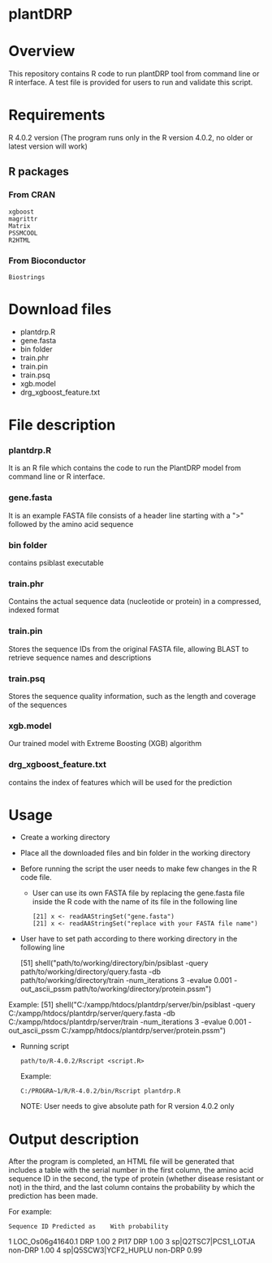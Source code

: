 # plantDRP
# Overview
This repository contains R code to run plantDRP tool from command line or R interface. A test file is provided for users to run and validate this script.

# Requirements
R 4.0.2 version (The program runs only in the R version 4.0.2, no older or latest version will work)
## R packages
### From CRAN
    xgboost
    magrittr
    Matrix
    PSSMCOOL
    R2HTML
    
### From Bioconductor
    Biostrings

# Download files
- plantdrp.R
- gene.fasta
- bin folder
- train.phr
- train.pin
- train.psq
- xgb.model
- drg_xgboost_feature.txt

# File description
### plantdrp.R
It is an R file which contains the code to run the PlantDRP model from command line or R interface.

### gene.fasta
It is an example FASTA file consists of a header line starting with a ">" followed by the amino acid sequence

### bin folder
contains psiblast executable

### train.phr
Contains the actual sequence data (nucleotide or protein) in a compressed, indexed format

### train.pin
Stores the sequence IDs from the original FASTA file, allowing BLAST to retrieve sequence names and descriptions

### train.psq
Stores the sequence quality information, such as the length and coverage of the sequences

### xgb.model
Our trained model with Extreme Boosting (XGB) algorithm

### drg_xgboost_feature.txt
contains the index of features which will be used for the prediction

# Usage 
- Create a working directory 
- Place all the downloaded files and bin folder in the working directory
- Before running the script the user needs to make few changes in the R code file.
  
  - User can use its own FASTA file by replacing the gene.fasta file inside the R code with the name of its file in the following line
  
        [21] x <- readAAStringSet("gene.fasta")
        [21] x <- readAAStringSet("replace with your FASTA file name")

-  User have to set path according to there working directory in the following line
  
      [51] shell("path/to/working/directory/bin/psiblast -query path/to/working/directory/query.fasta -db path/to/working/directory/train -num_iterations 3 -evalue 0.001 -out_ascii_pssm path/to/working/directory/protein.pssm")

  Example:
        [51] shell("C:/xampp/htdocs/plantdrp/server/bin/psiblast -query C:/xampp/htdocs/plantdrp/server/query.fasta -db C:/xampp/htdocs/plantdrp/server/train -num_iterations 3 -evalue 0.001 -out_ascii_pssm C:/xampp/htdocs/plantdrp/server/protein.pssm")
  
- Running script
  
      path/to/R-4.0.2/Rscript <script.R>

  Example:
  
      C:/PROGRA~1/R/R-4.0.2/bin/Rscript plantdrp.R
   
   NOTE: User needs to give absolute path for R version 4.0.2 only

# Output description
After the program is completed, an HTML file will be generated that includes a table with the serial number in the first column, the amino acid sequence ID in the second, the type of protein (whether disease resistant or not) in the third, and the last column contains the probability by which the prediction has been made.

For example:

	Sequence ID	Predicted as	With probability
1	LOC_Os06g41640.1	DRP	1.00
2	Pl17	DRP	1.00
3	sp|Q2TSC7|PCS1_LOTJA	non-DRP	1.00
4	sp|Q5SCW3|YCF2_HUPLU	non-DRP	0.99
